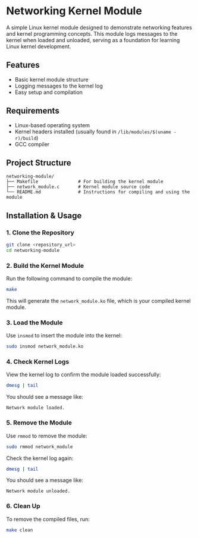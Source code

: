 
# Networking Kernel Module

A simple Linux kernel module designed to demonstrate networking features and kernel programming concepts. This module logs messages to the kernel when loaded and unloaded, serving as a foundation for learning Linux kernel development.

## Features
- Basic kernel module structure
- Logging messages to the kernel log
- Easy setup and compilation

## Requirements
- Linux-based operating system
- Kernel headers installed (usually found in `/lib/modules/$(uname -r)/build`)
- GCC compiler

## Project Structure
```
networking-module/
├── Makefile               # For building the kernel module
├── network_module.c       # Kernel module source code
└── README.md              # Instructions for compiling and using the module
```

## Installation & Usage

### 1. Clone the Repository
```bash
git clone <repository_url>
cd networking-module
```

### 2. Build the Kernel Module
Run the following command to compile the module:
```bash
make
```

This will generate the `network_module.ko` file, which is your compiled kernel module.

### 3. Load the Module
Use `insmod` to insert the module into the kernel:
```bash
sudo insmod network_module.ko
```

### 4. Check Kernel Logs
View the kernel log to confirm the module loaded successfully:
```bash
dmesg | tail
```

You should see a message like:
```
Network module loaded.
```

### 5. Remove the Module
Use `rmmod` to remove the module:
```bash
sudo rmmod network_module
```

Check the kernel log again:
```bash
dmesg | tail
```

You should see a message like:
```
Network module unloaded.
```

### 6. Clean Up
To remove the compiled files, run:
```bash
make clean
```


